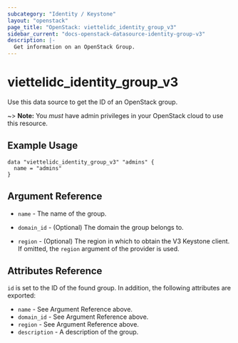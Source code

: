 ```yaml
---
subcategory: "Identity / Keystone"
layout: "openstack"
page_title: "OpenStack: viettelidc_identity_group_v3"
sidebar_current: "docs-openstack-datasource-identity-group-v3"
description: |-
  Get information on an OpenStack Group.
---
```


# viettelidc\_identity\_group\_v3

Use this data source to get the ID of an OpenStack group.

~> **Note:** You _must_ have admin privileges in your OpenStack cloud to use
this resource.

## Example Usage

```hcl
data "viettelidc_identity_group_v3" "admins" {
  name = "admins"
}
```

## Argument Reference

* `name` - The name of the group.

* `domain_id` - (Optional) The domain the group belongs to.

* `region` - (Optional) The region in which to obtain the V3 Keystone client.
    If omitted, the `region` argument of the provider is used.


## Attributes Reference

`id` is set to the ID of the found group. In addition, the following attributes
are exported:

* `name` - See Argument Reference above.
* `domain_id` - See Argument Reference above.
* `region` - See Argument Reference above.
* `description` - A description of the group.
